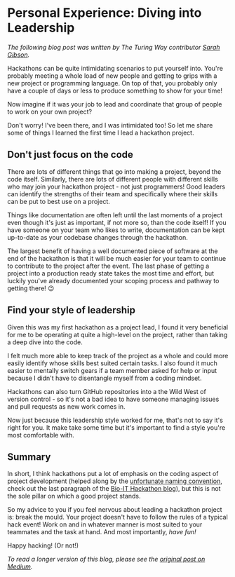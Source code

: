 # Personal Experience: Diving into Leadership

_The following blog post was written by The Turing Way contributor [Sarah Gibson](https://www.turing.ac.uk/people/researchers/sarah-gibson)._

Hackathons can be quite intimidating scenarios to put yourself into.
You're probably meeting a whole load of new people and getting to grips with a new project or programming language.
On top of that, you probably only have a couple of days or less to produce something to show for your time!

Now imagine if it was your job to lead and coordinate that group of people to work on your own project?

Don't worry! I've been there, and I was intimidated too!
So let me share some of things I learned the first time I lead a hackathon project.

## Don't just focus on the code

There are lots of different things that go into making a project, beyond the code itself.
Similarly, there are lots of different people with different skills who may join your hackathon project - not just programmers!
Good leaders can identify the strengths of their team and specifically where their skills can be put to best use on a project.

Things like documentation are often left until the last moments of a project even though it's just as important, if not more so, than the code itself!
If you have someone on your team who likes to write, documentation can be kept up-to-date as your codebase changes through the hackathon.

The largest benefit of having a well documented piece of software at the end of the hackathon is that it will be much easier for your team to continue to contribute to the project after the event.
The last phase of getting a project into a production ready state takes the most time and effort, but luckily you've already documented your scoping process and pathway to getting there! :wink:

## Find your style of leadership

Given this was my first hackathon as a project lead, I found it very beneficial for me to be operating at quite a high-level on the project, rather than taking a deep dive into the code.

I felt much more able to keep track of the project as a whole and could more easily identify whose skills best suited certain tasks.
I also found it much easier to mentally switch gears if a team member asked for help or input because I didn't have to disentangle myself from a coding mindset.

Hackathons can also turn GitHub repositories into a the Wild West of version control - so it's not a bad idea to have someone managing issues and pull requests as new work comes in.

Now just because this leadership style worked for me, that's not to say it's right for you.
It make take some time but it's important to find a style you're most comfortable with.

## Summary

In short, I think hackathons put a lot of emphasis on the coding aspect of project development (helped along by the [unfortunate naming convention](https://github.com/hackseq/October_2016/issues/24), check out the last paragraph of the [Bio-IT Hackathon blog](https://grp-bio-it.embl-community.io/blogs/posts/2019-08-29-hackathon-report/)), but this is not the sole pillar on which a good project stands.

So my advice to you if you feel nervous about leading a hackathon project is: break the mould.
Your project doesn't have to follow the rules of a typical hack event!
Work on and in whatever manner is most suited to your teammates and the task at hand.
And most importantly, _have fun!_

Happy hacking! (Or not!)

_To read a longer version of this blog, please see the [original post on Medium](https://blog.jupyter.org/diving-into-leadership-to-build-push-button-code-df2a075c9914)._
